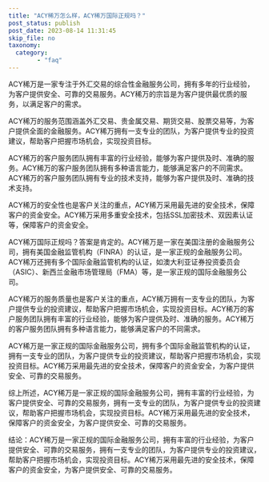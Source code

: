 ```yaml
---
title: "ACY稀万怎么样，ACY稀万国际正规吗？"
post_status: publish
post_date: 2023-08-14 11:31:45
skip_file: no
taxonomy:
  category:
        - "faq"
---
```


ACY稀万是一家专注于外汇交易的综合性金融服务公司，拥有多年的行业经验，为客户提供安全、可靠的交易服务。ACY稀万的宗旨是为客户提供最优质的服务，以满足客户的需求。

ACY稀万的服务范围涵盖外汇交易、贵金属交易、期货交易、股票交易等，为客户提供全面的金融服务。ACY稀万拥有一支专业的团队，为客户提供专业的投资建议，帮助客户把握市场机会，实现投资目标。

ACY稀万的客户服务团队拥有丰富的行业经验，能够为客户提供及时、准确的服务。ACY稀万的客户服务团队拥有多种语言能力，能够满足客户的不同需求。ACY稀万的客户服务团队拥有专业的技术支持，能够为客户提供及时、准确的技术支持。

ACY稀万的安全性也是客户关注的重点，ACY稀万采用最先进的安全技术，保障客户的资金安全。ACY稀万采用多重安全技术，包括SSL加密技术、双因素认证等，保障客户的资金安全。

ACY稀万国际正规吗？答案是肯定的。ACY稀万是一家在美国注册的金融服务公司，拥有美国金融监管机构（FINRA）的认证，是一家正规的金融服务公司。ACY稀万还拥有多个国际金融监管机构的认证，如澳大利亚证券投资委员会（ASIC）、新西兰金融市场管理局（FMA）等，是一家正规的国际金融服务公司。

ACY稀万的服务质量也是客户关注的重点，ACY稀万拥有一支专业的团队，为客户提供专业的投资建议，帮助客户把握市场机会，实现投资目标。ACY稀万的客户服务团队拥有丰富的行业经验，能够为客户提供及时、准确的服务。ACY稀万的客户服务团队拥有多种语言能力，能够满足客户的不同需求。

ACY稀万是一家正规的国际金融服务公司，拥有多个国际金融监管机构的认证，拥有一支专业的团队，为客户提供专业的投资建议，帮助客户把握市场机会，实现投资目标。ACY稀万采用最先进的安全技术，保障客户的资金安全，为客户提供安全、可靠的交易服务。

综上所述，ACY稀万是一家正规的国际金融服务公司，拥有丰富的行业经验，为客户提供安全、可靠的交易服务，拥有一支专业的团队，为客户提供专业的投资建议，帮助客户把握市场机会，实现投资目标。ACY稀万采用最先进的安全技术，保障客户的资金安全，为客户提供安全、可靠的交易服务。

结论：ACY稀万是一家正规的国际金融服务公司，拥有丰富的行业经验，为客户提供安全、可靠的交易服务，拥有一支专业的团队，为客户提供专业的投资建议，帮助客户把握市场机会，实现投资目标。ACY稀万采用最先进的安全技术，保障客户的资金安全，为客户提供安全、可靠的交易服务。

